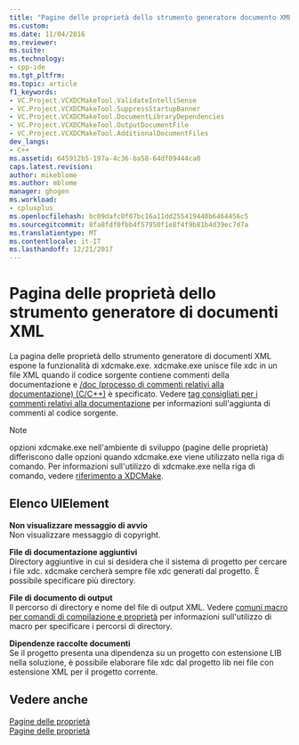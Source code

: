 ```yaml
---
title: "Pagine delle proprietà dello strumento generatore documento XML | Documenti Microsoft"
ms.custom: 
ms.date: 11/04/2016
ms.reviewer: 
ms.suite: 
ms.technology:
- cpp-ide
ms.tgt_pltfrm: 
ms.topic: article
f1_keywords:
- VC.Project.VCXDCMakeTool.ValidateIntelliSense
- VC.Project.VCXDCMakeTool.SuppressStartupBanner
- VC.Project.VCXDCMakeTool.DocumentLibraryDependencies
- VC.Project.VCXDCMakeTool.OutputDocumentFile
- VC.Project.VCXDCMakeTool.AdditionalDocumentFiles
dev_langs:
- C++
ms.assetid: 645912b5-197a-4c36-ba58-64df09444ca0
caps.latest.revision: 
author: mikeblome
ms.author: mblome
manager: ghogen
ms.workload:
- cplusplus
ms.openlocfilehash: bc09dafc0f07bc16a11dd255419440b6464456c5
ms.sourcegitcommit: 8fa8fdf0fbb4f57950f1e8f4f9b81b4d39ec7d7a
ms.translationtype: MT
ms.contentlocale: it-IT
ms.lasthandoff: 12/21/2017
---
```

# <a name="xml-document-generator-tool-property-pages"></a>Pagina delle proprietà dello strumento generatore di documenti XML
La pagina delle proprietà dello strumento generatore di documenti XML espone la funzionalità di xdcmake.exe. xdcmake.exe unisce file xdc in un file XML quando il codice sorgente contiene commenti della documentazione e [/doc (processo di commenti relativi alla documentazione) (C/C++)](../build/reference/doc-process-documentation-comments-c-cpp.md) è specificato. Vedere [tag consigliati per i commenti relativi alla documentazione](../ide/recommended-tags-for-documentation-comments-visual-cpp.md) per informazioni sull'aggiunta di commenti al codice sorgente.  
  
> [!NOTE]
>  opzioni xdcmake.exe nell'ambiente di sviluppo (pagine delle proprietà) differiscono dalle opzioni quando xdcmake.exe viene utilizzato nella riga di comando. Per informazioni sull'utilizzo di xdcmake.exe nella riga di comando, vedere [riferimento a XDCMake](../ide/xdcmake-reference.md).  
  
## <a name="uielement-list"></a>Elenco UIElement  
 **Non visualizzare messaggio di avvio**  
 Non visualizzare messaggio di copyright.  
  
 **File di documentazione aggiuntivi**  
 Directory aggiuntive in cui si desidera che il sistema di progetto per cercare i file xdc. xdcmake cercherà sempre file xdc generati dal progetto. È possibile specificare più directory.  
  
 **File di documento di output**  
 Il percorso di directory e nome del file di output XML. Vedere [comuni macro per comandi di compilazione e proprietà](../ide/common-macros-for-build-commands-and-properties.md) per informazioni sull'utilizzo di macro per specificare i percorsi di directory.  
  
 **Dipendenze raccolte documenti**  
 Se il progetto presenta una dipendenza su un progetto con estensione LIB nella soluzione, è possibile elaborare file xdc dal progetto lib nei file con estensione XML per il progetto corrente.  
  
## <a name="see-also"></a>Vedere anche  
 [Pagine delle proprietà](../ide/property-pages-visual-cpp.md)   
 [Pagine delle proprietà](../ide/property-pages-visual-cpp.md)